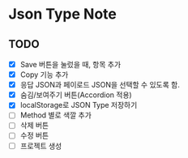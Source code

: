 # Json Type Note

## TODO

- [x] Save 버튼을 눌렀을 때, 항목 추가
- [x] Copy 기능 추가
- [x] 응답 JSON과 페이로드 JSON을 선택할 수 있도록 함.
- [x] 숨김/보여주기 버튼(Accordion 적용)
- [x] localStorage로 JSON Type 저장하기
- [ ] Method 별로 색깔 추가
- [ ] 삭제 버튼
- [ ] 수정 버튼
- [ ] 프로젝트 생성
